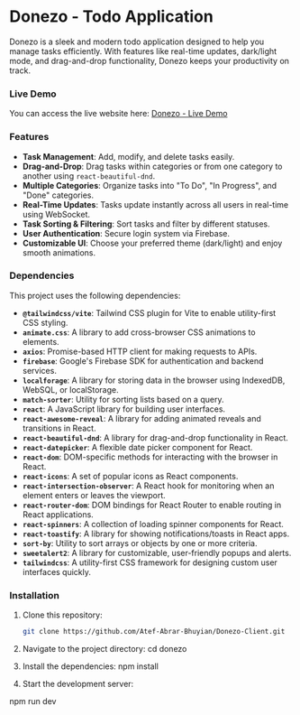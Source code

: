 # Donezo - Todo Application

Donezo is a sleek and modern todo application designed to help you manage tasks efficiently. With features like real-time updates, dark/light mode, and drag-and-drop functionality, Donezo keeps your productivity on track.

### Live Demo

You can access the live website here: [Donezo - Live Demo](https://donezo-8d906.web.app/)

### Features

- **Task Management**: Add, modify, and delete tasks easily.
- **Drag-and-Drop**: Drag tasks within categories or from one category to another using `react-beautiful-dnd`.
- **Multiple Categories**: Organize tasks into "To Do", "In Progress", and "Done" categories.
- **Real-Time Updates**: Tasks update instantly across all users in real-time using WebSocket.
- **Task Sorting & Filtering**: Sort tasks and filter by different statuses.
- **User Authentication**: Secure login system via Firebase.
- **Customizable UI**: Choose your preferred theme (dark/light) and enjoy smooth animations.

### Dependencies

This project uses the following dependencies:

- **`@tailwindcss/vite`**: Tailwind CSS plugin for Vite to enable utility-first CSS styling.
- **`animate.css`**: A library to add cross-browser CSS animations to elements.
- **`axios`**: Promise-based HTTP client for making requests to APIs.
- **`firebase`**: Google's Firebase SDK for authentication and backend services.
- **`localforage`**: A library for storing data in the browser using IndexedDB, WebSQL, or localStorage.
- **`match-sorter`**: Utility for sorting lists based on a query.
- **`react`**: A JavaScript library for building user interfaces.
- **`react-awesome-reveal`**: A library for adding animated reveals and transitions in React.
- **`react-beautiful-dnd`**: A library for drag-and-drop functionality in React.
- **`react-datepicker`**: A flexible date picker component for React.
- **`react-dom`**: DOM-specific methods for interacting with the browser in React.
- **`react-icons`**: A set of popular icons as React components.
- **`react-intersection-observer`**: A React hook for monitoring when an element enters or leaves the viewport.
- **`react-router-dom`**: DOM bindings for React Router to enable routing in React applications.
- **`react-spinners`**: A collection of loading spinner components for React.
- **`react-toastify`**: A library for showing notifications/toasts in React apps.
- **`sort-by`**: Utility to sort arrays or objects by one or more criteria.
- **`sweetalert2`**: A library for customizable, user-friendly popups and alerts.
- **`tailwindcss`**: A utility-first CSS framework for designing custom user interfaces quickly.

### Installation

1. Clone this repository:

   ```bash
   git clone https://github.com/Atef-Abrar-Bhuyian/Donezo-Client.git

   ```

2. Navigate to the project directory:
   cd donezo

3. Install the dependencies:
   npm install

4. Start the development server:

npm run dev
